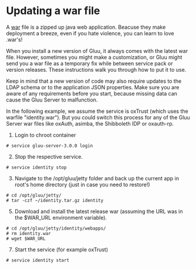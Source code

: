 # Updating a war file

A [war](https://en.wikipedia.org/wiki/WAR_(file_format)) file is a 
zipped up java web application. Beacuse they make deployment a breeze,
even if you hate violence, you can learn to love .war's!

When you install a new version of Gluu, it always comes with the latest
war file. However, sometimes you might make a customization, or 
Gluu might send you a war file as a temporary fix while between
service pack or version releases. These instructions walk you through
how to put it to use. 

Keep in mind that a new version of code may also require updates to
the LDAP schema or to the application JSON properties. Make sure 
you are aware of any requirements before you start, because missing
data can cause the Gluu Server to malfunction.

In the following example, we assume the service is oxTrust (which
uses the warfile "identity.war"). But you could switch this process 
for any of the Gluu Server war files like oxAuth, asimba, the 
Shibboleth IDP or oxauth-rp.

1. Login to chroot container 

```
# service gluu-server-3.0.0 login
```
	
2. Stop the respective service. 

```
# service identity stop
```
	
3. Navigate to the /opt/gluu/jetty folder and back up the current app
in root's home directory (just in case you need to restore!)

```
# cd /opt/gluu/jetty/
# tar -czf ~/identity.tar.gz identity
```

5. Download and install the latest release war (assuming the 
URL was in the $WAR_URL environment variable).

```
# cd /opt/gluu/jetty/identity/webapps/
# rm identity.war
# wget $WAR_URL
```	

7. Start the service (for example oxTrust)

```
# service identity start
```

